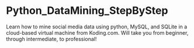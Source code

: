 # Python_DataMining_StepByStep
Learn how to mine social media data using python, MySQL, and SQLite in a cloud-based virtual machine from Koding.com. Will take you from beginner, through intermediate, to professional! 
